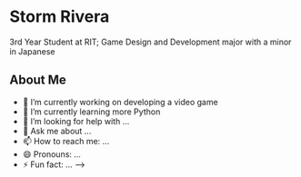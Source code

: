 
# **Storm Rivera**

3rd Year Student at RIT; Game Design and Development major with a minor in Japanese

## About Me

- 🔭 I’m currently working on developing a video game
- 🌱 I’m currently learning more Python
- 🤔 I’m looking for help with ...
- 💬 Ask me about ...
- 📫 How to reach me: ...
- 😄 Pronouns: ...
- ⚡ Fun fact: ...
-->
